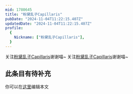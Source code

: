 ```yaml
---
mid: 1780645
title: "粉黛乱子Capillaris"
pubDate: "2024-11-04T11:22:15.407Z"
updatedDate: "2024-11-04T11:22:15.407Z"
profile:
  {
    Nickname: ["粉黛乱子Capillaris"],
  }
---
```


关注[粉黛乱子Capillaris](https://space.bilibili.com/1780645)谢谢喵~ 关注[粉黛乱子Capillaris](https://space.bilibili.com/1780645)谢谢喵~

## 此条目有待补充
你可以在[这里](https://github.com/Yuhanawa/VTuber.ICU/edit/master/src/content/v/粉黛乱子Capillaris/index.md)编辑本文
